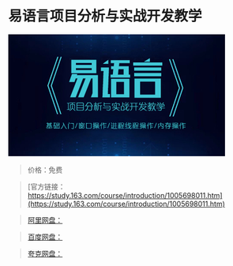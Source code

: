 # 易语言项目分析与实战开发教学

![img](../../../assets/study163/free/7d9adb1a-299a-41aa-a85d-aa8193e76381.jpg)

> 价格：免费

> [官方链接：https://study.163.com/course/introduction/1005698011.htm](https://study.163.com/course/introduction/1005698011.htm)

> [阿里网盘：]()

> [百度网盘：]()

> [夸克网盘：]()
